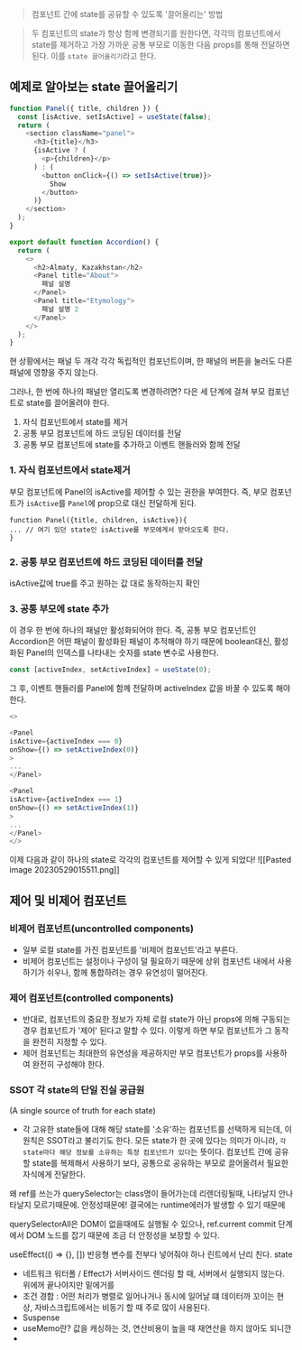 > 컴포넌트 간에 state를 공유할 수 있도록 '끌어올리는' 방법

> 두 컴포넌트의 state가 항상 함께 변경되기를 원한다면, 각각의 컴포넌트에서 state를 제거하고 가장 가까운 공통 부모로 이동한 다음 props를 통해 전달하면 된다. 이를 `state 끌어올리기`라고 한다.

## 예제로 알아보는 state 끌어올리기
```js
function Panel({ title, children }) {
  const [isActive, setIsActive] = useState(false);
  return (
    <section className="panel">
      <h3>{title}</h3>
      {isActive ? (
        <p>{children}</p>
      ) : (
        <button onClick={() => setIsActive(true)}>
          Show
        </button>
      )}
    </section>
  );
}

export default function Accordion() {
  return (
    <>
      <h2>Almaty, Kazakhstan</h2>
      <Panel title="About">
        패널 설명
      </Panel>
      <Panel title="Etymology">
        패널 설명 2
      </Panel>
    </>
  );
}
```

현 상황에서는 패널 두 개각 각각 독립적인 컴포넌트이며, 한 패널의 버튼을 눌러도 다른 패널에 영향을 주지 않는다.

그러나, 한 번에 하나의 패널만 열리도록 변경하려면? 
다은 세 단계에 걸쳐 부모 컴포넌트로 state를 끌어올려야 한다.
1. 자식 컴포넌트에서 state를 제거
2. 공통 부모 컴포넌트에 하드 코딩된 데이터를 전달
3. 공통 부모 컴포넌트에 state를 추가하고 이벤트 핸들러와 함께 전달

### 1. 자식 컴포넌트에서 state제거
부모 컴포넌트에 Panel의 isActive를 제어할 수 있는 권한을 부여한다. 즉, 부모 컴포넌트가 `isActive`를 `Panel`에 prop으로 대신 전달하게 된다. 
```
function Panel({title, children, isActive}){
... // 여기 있던 state인 isActive를 부모에게서 받아오도록 한다.
}
```

### 2. 공통 부모 컴포넌트에 하드 코딩된 데이터를 전달
isActive값에 true를 주고 원하는 값 대로 동작하는지 확인

### 3. 공통 부모에 state 추가
이 경우 한 번에 하나의 패널만 활성화되어야 한다. 즉, 공통 부모 컴포넌트인 Accordion은 어떤 패널이 활성화된 패널이 추적해야 하기 때문에 boolean대신, 활성화된 Panel의 인덱스를 나타내는 숫자를 state 변수로 사용한다.
```js
const [activeIndex, setActiveIndex] = useState(0);
```

그 후, 이벤트 핸들러를 Panel에 함께 전달하며 activeIndex 값을 바꿀 수 있도록 해야 한다.
```js
<>  

<Panel  
isActive={activeIndex === 0}  
onShow={() => setActiveIndex(0)}  
>  
...  
</Panel>  

<Panel  
isActive={activeIndex === 1}  
onShow={() => setActiveIndex(1)}  
>  
...  
</Panel>  
</>
```

이제 다음과 같이 하나의 state로 각각의 컴포넌트를 제어할 수 있게 되었다!
![[Pasted image 20230529015511.png]]

## 제어 및 비제어 컴포넌트
### 비제어 컴포넌트(uncontrolled components)
- 일부 로컬 state를 가진 컴포넌트를 '비제어 컴포넌트'라고 부른다. 
- 비제어 컴포넌트는 설정이나 구성이 덜 필요하기 때문에 상위 컴포넌트 내에서 사용하기가 쉬우나, 함께 통합하려는 경우 유연성이 떨어진다.

### 제어 컴포넌트(controlled components)
- 반대로, 컴포넌트의 중요한 정보가 자체 로컬 state가 아닌 props에 의해 구동되는 경우 컴포넌트가 '제어' 된다고 말할 수 있다. 이렇게 하면 부모 컴포넌트가 그 동작을 완전히 지정할 수 있다.
- 제어 컴포넌트는 최대한의 유연성을 제공하지만 부모 컴포넌트가 props를 사용하여 완전히 구성해야 한다.

### SSOT 각 state의 단일 진실 공급원
(A single source of truth for each state)
- 각 고유한 state들에 대해 해당 state를 '소유'하는 컴포넌트를 선택하게 되는데, 이 원칙은 SSOT라고 불리기도 한다. 모든 state가 한 곳에 있다는 의미가 아니라, `각 state마다 해당 정보를 소유하는 특정 컴포넌트가 있다`는 뜻이다. 컴포넌트 간에 공유할 state를 복제해서 사용하기 보다, 공통으로 공유하는 부모로 끌어올려서 필요한 자식에게 전달한다.


왜 ref를 쓰는가 querySelector는 class명이 들어가는데 리렌더링될때, 나타날지 안나타날지 모르기때문에. 안정성때문에! 결국에는 runtime에러가 발생할 수 있기 때문에 

querySelectorAll은 DOM이 없을때에도 실행될 수 있으나, ref.current commit 단계에서 DOM 노드를 잡기 때문에 조금 더 안정성을 보장할 수 있다. 

useEffect(() => {}, []) 
반응형 변수를 전부다 넣어줘야 하나 린트에서 난리 친다. 
state

- 네트워크 워터폴  / Effect가 서버사이드 렌더링 할 때, 서버에서 실행되지 않는다. 위에꺼 끝나야지만 밑에거를 
- 조건 경합 :  어떤 처리가 병렬로 일어나거나 동시에 일어날 떄 데이터까 꼬이는 현상, 자바스크립트에서는 비동기 할 때 주로 많이 사용된다. 
- Suspense
- useMemo란? 값을 캐싱하는 것, 연산비용이 높을 때 재연산을 하지 않아도 되니깐 
- 